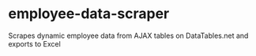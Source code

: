 # employee-data-scraper
Scrapes dynamic employee data from AJAX tables on DataTables.net and exports to Excel
